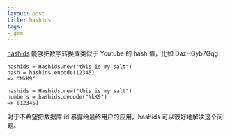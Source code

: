 ```yaml
---
layout: post
title: hashids
tags:
- gem
---
```


[hashids][1] 能够把数字转换成类似于 Youtube 的 hash 值，比如 DazHGyb7Gqg

```
hashids = Hashids.new("this is my salt")
hash = hashids.encode(12345)
=> "NkK9"

hashids = Hashids.new("this is my salt")
numbers = hashids.decode("NkK9")
=> [12345]
```

对于不希望把数据库 id 暴露给最终用户的应用，hashids
可以很好地解决这个问题。

[1]: https://github.com/peterhellberg/hashids.rb
